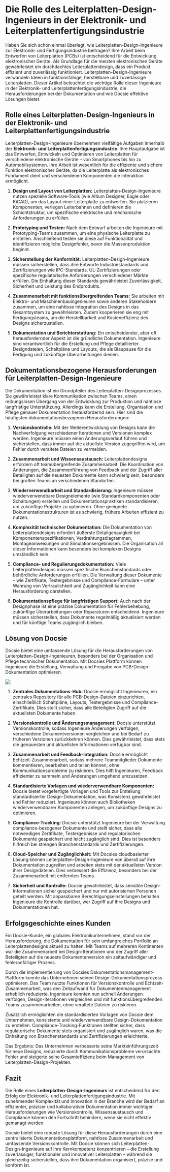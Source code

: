 # Die Rolle des Leiterplatten-Design-Ingenieurs in der Elektronik- und Leiterplattenfertigungsindustrie

Haben Sie sich schon einmal überlegt, wie Leiterplatten-Design-Ingenieure zur Elektronik- und Fertigungsindustrie beitragen? Ihre Arbeit beim Entwerfen von Leiterplatten (PCBs) ist entscheidend für die Entwicklung elektronischer Geräte. Als Grundlage für die meisten elektronischen Geräte gewährleistet ein durchdachtes Leiterplattendesign, dass ein Produkt effizient und zuverlässig funktioniert. Leiterplatten-Design-Ingenieure verwandeln Ideen in funktionsfähige, herstellbare und zuverlässige Leiterplatten. Dieser Artikel beleuchtet die wichtige Rolle dieser Ingenieure in der Elektronik- und Leiterplattenfertigungsindustrie, die Herausforderungen bei der Dokumentation und wie Docsie effektive Lösungen bietet.

## Rolle eines Leiterplatten-Design-Ingenieurs in der Elektronik- und Leiterplattenfertigungsindustrie

Leiterplatten-Design-Ingenieure übernehmen vielfältige Aufgaben innerhalb der **Elektronik- und Leiterplattenfertigungsindustrie**. Ihre Hauptaufgabe ist das Entwerfen, Entwickeln und Optimieren von Leiterplatten für verschiedene elektronische Geräte – von Smartphones bis hin zu Automobilsystemen. Ihre Arbeit ist wesentlich für die effiziente und sichere Funktion elektronischer Geräte, da die Leiterplatte als elektronisches Fundament dient und verschiedenen Komponenten die Interaktion ermöglicht.

1. **Design und Layout von Leiterplatten:** Leiterplatten-Design-Ingenieure nutzen spezielle Software-Tools (wie Altium Designer, Eagle oder KiCAD), um das Layout einer Leiterplatte zu entwerfen. Sie platzieren Komponenten, verlegen Leiterbahnen und definieren die Schichtstruktur, um spezifische elektrische und mechanische Anforderungen zu erfüllen.

2. **Prototyping und Testen:** Nach dem Entwurf arbeiten die Ingenieure mit Prototyping-Teams zusammen, um eine physische Leiterplatte zu erstellen. Anschließend testen sie diese auf Funktionalität und identifizieren mögliche Designfehler, bevor die Massenproduktion beginnt.

3. **Sicherstellung der Konformität:** Leiterplatten-Design-Ingenieure müssen sicherstellen, dass ihre Entwürfe Industriestandards und Zertifizierungen wie IPC-Standards, UL-Zertifizierungen oder spezifische regulatorische Anforderungen verschiedener Märkte erfüllen. Die Einhaltung dieser Standards gewährleistet Zuverlässigkeit, Sicherheit und Leistung des Endprodukts.

4. **Zusammenarbeit mit funktionsübergreifenden Teams:** Sie arbeiten mit Elektro- und Maschinenbauingenieuren sowie anderen Stakeholdern zusammen, um eine nahtlose Integration des Designs in das Gesamtsystem zu gewährleisten. Zudem kooperieren sie eng mit Fertigungsteams, um die Herstellbarkeit und Kosteneffizienz des Designs sicherzustellen.

5. **Dokumentation und Berichterstattung:** Ein entscheidender, aber oft herausfordernder Aspekt ist die gründliche Dokumentation. Ingenieure sind verantwortlich für die Erstellung und Pflege detaillierter Designdateien, Schaltpläne und Layouts, die als Blaupause für die Fertigung und zukünftige Überarbeitungen dienen.

## Dokumentationsbezogene Herausforderungen für Leiterplatten-Design-Ingenieure

Die Dokumentation ist ein Grundpfeiler des Leiterplatten-Designprozesses. Sie gewährleistet klare Kommunikation zwischen Teams, einen reibungslosen Übergang von der Entwicklung zur Produktion und nahtlose langfristige Unterstützung. Allerdings kann die Erstellung, Organisation und Pflege genauer Dokumentation herausfordernd sein. Hier sind die häufigsten dokumentationsbezogenen Herausforderungen:

1. **Versionskontrolle:** Mit der Weiterentwicklung von Designs kann die Nachverfolgung verschiedener Iterationen und Versionen komplex werden. Ingenieure müssen einen Änderungsverlauf führen und sicherstellen, dass immer auf die aktuellste Version zugegriffen wird, um Fehler durch veraltete Dateien zu vermeiden.

2. **Zusammenarbeit und Wissensaustausch:** Leiterplattendesigns erfordern oft teamübergreifende Zusammenarbeit. Die Koordination von Änderungen, die Zusammenführung von Feedback und der Zugriff aller Beteiligten auf die neuesten Dokumente kann schwierig sein, besonders bei großen Teams an verschiedenen Standorten.

3. **Wiederverwendbarkeit und Standardisierung:** Ingenieure müssen wiederverwendbare Designelemente (wie Standardkomponenten oder Schaltungen) erstellen und Dokumentationspraktiken standardisieren, um zukünftige Projekte zu optimieren. Ohne geeignete Dokumentationsstrukturen ist es schwierig, frühere Arbeiten effizient zu nutzen.

4. **Komplexität technischer Dokumentation:** Die Dokumentation von Leiterplattendesigns erfordert äußerste Detailgenauigkeit bei Komponentenspezifikationen, Verdrahtungsdiagrammen, Montageanweisungen und Simulationsergebnissen. Die Organisation all dieser Informationen kann besonders bei komplexen Designs umständlich sein.

5. **Compliance- und Regulierungsdokumentation:** Viele Leiterplattendesigns müssen spezifische Branchenstandards oder behördliche Anforderungen erfüllen. Die Verwaltung dieser Dokumente – wie Zertifikate, Testergebnisse und Compliance-Formulare – unter Wahrung von Vertraulichkeit und Zugänglichkeit kann eine Herausforderung darstellen.

6. **Dokumentationspflege für langfristigen Support:** Auch nach der Designphase ist eine präzise Dokumentation für Fehlerbehebung, zukünftige Überarbeitungen oder Reparaturen entscheidend. Ingenieure müssen sicherstellen, dass Dokumente regelmäßig aktualisiert werden und für künftige Teams zugänglich bleiben.

## Lösung von Docsie

Docsie bietet eine umfassende Lösung für die Herausforderungen von Leiterplatten-Design-Ingenieuren, besonders bei der Organisation und Pflege technischer Dokumentation. Mit Docsies Plattform können Ingenieure die Erstellung, Verwaltung und Freigabe von PCB-Design-Dokumentation optimieren.

![](https://cdn.docsie.io/workspace_PxAvC1Uenuc7ad6H3/doc_wn84Jkoc6hIMTO2eE/file_gejSDBalG6XIlaugg/image_28affdea-4c17-8b5d-5089-d055c22576a6.jpg)

1. **Zentrales Dokumentations-Hub:** Docsie ermöglicht Ingenieuren, ein zentrales Repository für alle PCB-Design-Dateien einzurichten, einschließlich Schaltpläne, Layouts, Testergebnisse und Compliance-Zertifikate. Dies stellt sicher, dass alle Beteiligten Zugriff auf die aktuellsten Dokumente haben.

2. **Versionskontrolle und Änderungsmanagement:** Docsie unterstützt Versionskontrolle, sodass Ingenieure Änderungen verfolgen, verschiedene Dokumentversionen vergleichen und bei Bedarf zu früheren Versionen zurückkehren können. Dies gewährleistet, dass stets die genauesten und aktuellsten Informationen verfügbar sind.

3. **Zusammenarbeit und Feedback-Integration:** Docsie ermöglicht Echtzeit-Zusammenarbeit, sodass mehrere Teammitglieder Dokumente kommentieren, bearbeiten und teilen können, ohne Kommunikationsprobleme zu riskieren. Dies hilft Ingenieuren, Feedback effizienter zu sammeln und Änderungen umgehend umzusetzen.

4. **Standardisierte Vorlagen und wiederverwendbare Komponenten:** Docsie bietet vorgefertigte Vorlagen und Tools zur Erstellung standardisierter Design-Dokumentation, was Konsistenz gewährleistet und Fehler reduziert. Ingenieure können auch Bibliotheken wiederverwendbarer Komponenten anlegen, um zukünftige Designs zu optimieren.

5. **Compliance-Tracking:** Docsie unterstützt Ingenieure bei der Verwaltung compliance-bezogener Dokumente und stellt sicher, dass alle notwendigen Zertifikate, Testergebnisse und regulatorischen Dokumente gespeichert und leicht zugänglich sind. Dies ist besonders hilfreich bei strengen Branchenstandards und Zertifizierungen.

6. **Cloud-Speicher und Zugänglichkeit:** Mit Docsies cloudbasierter Lösung können Leiterplatten-Design-Ingenieure von überall auf ihre Dokumentation zugreifen und arbeiten stets mit der aktuellsten Version ihrer Designdateien. Dies verbessert die Effizienz, besonders bei der Zusammenarbeit mit entfernten Teams.

7. **Sicherheit und Kontrolle:** Docsie gewährleistet, dass sensible Design-Informationen sicher gespeichert und nur mit autorisierten Personen geteilt werden. Mit anpassbaren Berechtigungseinstellungen behalten Ingenieure die Kontrolle darüber, wer Zugriff auf ihre Designs und Dokumentationen hat.

## Erfolgsgeschichte eines Kunden

Ein Docsie-Kunde, ein globales Elektronikunternehmen, stand vor der Herausforderung, die Dokumentation für sein umfangreiches Portfolio an Leiterplattendesigns aktuell zu halten. Mit Teams auf mehreren Kontinenten war die Zusammenarbeit bei Design-Iterationen und der Zugriff aller Beteiligten auf die neueste Dokumentenversion ein zeitaufwändiger und fehleranfälliger Prozess.

Durch die Implementierung von Docsies Dokumentationsmanagement-Plattform konnte das Unternehmen seinen Design-Dokumentationsprozess optimieren. Das Team nutzte Funktionen für Versionskontrolle und Echtzeit-Zusammenarbeit, was den Zeitaufwand für Dokumentenmanagement erheblich reduzierte. Ingenieure konnten nun schnell Änderungen verfolgen, Design-Iterationen vergleichen und mit funktionsübergreifenden Teams zusammenarbeiten, ohne veraltete Dateien zu riskieren.

Zusätzlich ermöglichten die standardisierten Vorlagen von Docsie dem Unternehmen, konsistente und wiederverwendbare Design-Dokumentation zu erstellen. Compliance-Tracking-Funktionen stellten sicher, dass regulatorische Dokumente stets organisiert und zugänglich waren, was die Einhaltung von Branchenstandards und Zertifizierungen erleichterte.

Das Ergebnis: Das Unternehmen verbesserte seine Markteinführungszeit für neue Designs, reduzierte durch Kommunikationsprobleme verursachte Fehler und steigerte seine Gesamteffizienz beim Management von Leiterplatten-Design-Projekten.

## Fazit

Die Rolle eines **Leiterplatten-Design-Ingenieurs** ist entscheidend für den Erfolg der Elektronik- und Leiterplattenfertigungsindustrie. Mit zunehmender Komplexität und Innovation in der Branche wird der Bedarf an effizienter, präziser und kollaborativer Dokumentation immer wichtiger. Herausforderungen wie Versionskontrolle, Wissensaustausch und Compliance können den Fortschritt behindern, wenn sie nicht effektiv gemanagt werden.

Docsie bietet eine robuste Lösung für diese Herausforderungen durch eine zentralisierte Dokumentationsplattform, nahtlose Zusammenarbeit und umfassende Versionskontrolle. Mit Docsie können sich Leiterplatten-Design-Ingenieure auf ihre Kernkompetenz konzentrieren – die Erstellung zuverlässiger, funktionaler und innovativer Leiterplatten – während sie gleichzeitig sicherstellen, dass ihre Dokumentation organisiert, präzise und konform ist.